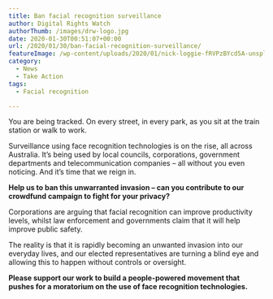 ```yaml
---
title: Ban facial recognition surveillance
author: Digital Rights Watch
authorThumb: /images/drw-logo.jpg
date: 2020-01-30T00:51:07+00:00
url: /2020/01/30/ban-facial-recognition-surveillance/
featureImage: /wp-content/uploads/2020/01/nick-loggie-fRVPzBYcd5A-unsplash-scaled-1.jpg
category:
  - News
  - Take Action
tags:
  - Facial recognition

---
```

You are being tracked. On every street, in every park, as you sit at the train station or walk to work.

Surveillance using face recognition technologies is on the rise, all across Australia. It&#8217;s being used by local councils, corporations, government departments and telecommunication companies &#8211; all without you even noticing. And it&#8217;s time that we reign in.

**Help us to ban this unwarranted invasion &#8211; can you contribute to our crowdfund campaign to fight for your privacy?**

Corporations are arguing that facial recognition can improve productivity levels, whilst law enforcement and governments claim that it will help improve public safety.

The reality is that it is rapidly becoming an unwanted invasion into our everyday lives, and our elected representatives are turning a blind eye and allowing this to happen without controls or oversight.

**Please support our work to build a people-powered movement that pushes for a moratorium on the use of face recognition technologies.**
